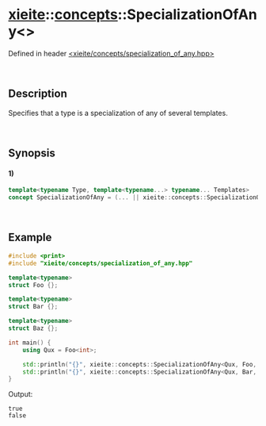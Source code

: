 # [xieite](../../xieite.md)\:\:[concepts](../../concepts.md)\:\:SpecializationOfAny\<\>
Defined in header [<xieite/concepts/specialization_of_any.hpp>](../../../include/xieite/concepts/specialization_of_any.hpp)

&nbsp;

## Description
Specifies that a type is a specialization of any of several templates.

&nbsp;

## Synopsis
#### 1)
```cpp
template<typename Type, template<typename...> typename... Templates>
concept SpecializationOfAny = (... || xieite::concepts::SpecializationOf<Type, Templates>);
```

&nbsp;

## Example
```cpp
#include <print>
#include "xieite/concepts/specialization_of_any.hpp"

template<typename>
struct Foo {};

template<typename>
struct Bar {};

template<typename>
struct Baz {};

int main() {
    using Qux = Foo<int>;

    std::println("{}", xieite::concepts::SpecializationOfAny<Qux, Foo, Bar>);
    std::println("{}", xieite::concepts::SpecializationOfAny<Qux, Bar, Baz>);
}
```
Output:
```
true
false
```
